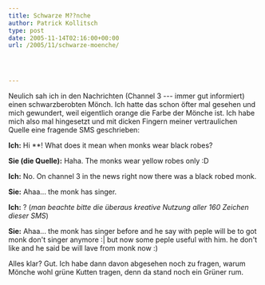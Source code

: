 ```yaml
---
title: Schwarze M??nche
author: Patrick Kollitsch
type: post
date: 2005-11-14T02:16:00+00:00
url: /2005/11/schwarze-moenche/




---
```

Neulich sah ich in den Nachrichten (Channel 3 --- immer gut informiert) einen schwarzberobten M&ouml;nch. Ich hatte das schon &ouml;fter mal gesehen und mich gewundert, weil eigentlich orange die Farbe der M&ouml;nche ist. Ich habe mich also mal hingesetzt und mit dicken Fingern meiner vertraulichen Quelle eine fragende SMS geschrieben:

**Ich:** Hi **! What does it mean when monks wear black robes?
  
**Sie (die Quelle):** Haha. The monks wear yellow robes only :D
  
**Ich:** No. On channel 3 in the news right now there was a black robed monk. 
  
**Sie:** Ahaa... the monk has singer.
  
**Ich:** ? (_man beachte bitte die &uuml;beraus kreative Nutzung aller 160 Zeichen dieser SMS_)
  
**Sie:** Ahaa... the monk has singer before and he say with peple will be to got monk don't singer anymore :| but now some peple useful with him. he don't like and he said be will lave from monk now :)

Alles klar? Gut. Ich habe dann davon abgesehen noch zu fragen, warum M&ouml;nche wohl gr&uuml;ne Kutten tragen, denn da stand noch ein Gr&uuml;ner rum.